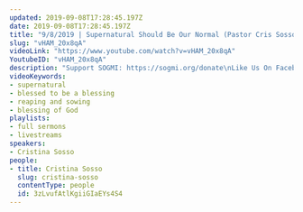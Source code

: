 ```yaml
---
updated: 2019-09-08T17:28:45.197Z
date: 2019-09-08T17:28:45.197Z
title: "9/8/2019 | Supernatural Should Be Our Normal (Pastor Cris Sosso)"
slug: "vHAM_20x8qA"
videoLink: "https://www.youtube.com/watch?v=vHAM_20x8qA"
YoutubeID: "vHAM_20x8qA"
description: "Support SOGMI: https://sogmi.org/donate\nLike Us On Facebook: https://facebook.com/sonsofgodministries\n\nSons of God Ministries International is dedicated to discipling God's people and empowering the Body of Christ to take their post in the Kingdom. \"For as many as are led by the Spirit of God these are the sons of God\" (Romans 8:14)"
videoKeywords:
- supernatural
- blessed to be a blessing
- reaping and sowing
- blessing of God
playlists:
- full sermons
- livestreams
speakers:
- Cristina Sosso
people:
- title: Cristina Sosso
  slug: cristina-sosso
  contentType: people
  id: 3zLvufAtlKgiiGIaEYs4S4
---
```

